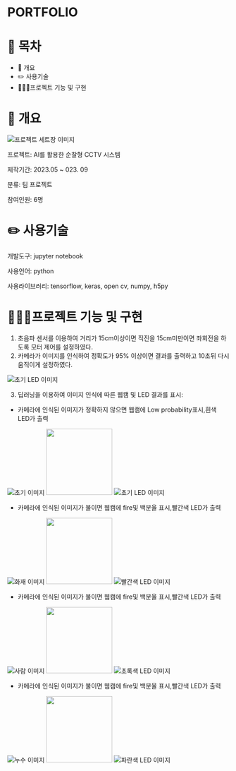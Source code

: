 # PORTFOLIO

# 📗 목차
* 📝 개요
* ✏️ 사용기술
* 👨🏻‍💻프로젝트 기능 및 구현

# 📝 개요
![프로젝트 세트장 이미지](https://i.postimg.cc/Dy87n2G1/8.jpg)

프로젝트: AI를 활용한 순찰형 CCTV 시스템

제작기간: 2023.05 ~ 023. 09

분류: 팀 프로젝트

참여인원: 6명

# ✏️ 사용기술

개발도구: jupyter notebook

사용언어: python

사용라이브러리: tensorflow, keras, open cv, numpy, h5py

# 👨🏻‍💻프로젝트 기능 및 구현
1. 초음파 센서를 이용하여 거리가 15cm이상이면 직진을 15cm미만이면 좌회전을 하도록 모터 제어를 설정하였다.
2. 카메라가 이미지를 인식하여 정확도가 95% 이상이면 결과를 출력하고 10초뒤 다시 움직이게 설정하였다.

![초기 LED 이미지](https://i.postimg.cc/QxzBQYsZ/9.jpg)

3. 딥러닝을 이용하여 이미지 인식에 따른 웹캠 및 LED 결과를 표시:
* 카메라에 인식된 이미지가 정확하지 않으면 웹캠에 Low probability표시,흰색 LED가 출력

![초기 이미지](https://i.postimg.cc/CLJ2mtx5/3.png) <img src="https://github.githubassets.com/images/icons/emoji/unicode/27a1.png?v8" width="150" height="150">
![초기 LED 이미지](https://i.postimg.cc/YSFbKyM1/7.jpg)
* 카메라에 인식된 이미지가 불이면 웹캠에 fire및 백분율 표시,빨간색 LED가 출력
  
![화재 이미지](https://i.postimg.cc/W1JB98Fk/0.png) <img src="https://github.githubassets.com/images/icons/emoji/unicode/27a1.png?v8" width="150" height="150">
![빨간색 LED 이미지](https://i.postimg.cc/Qx5LmSWW/4.jpg)

* 카메라에 인식된 이미지가 불이면 웹캠에 fire및 백분율 표시,빨간색 LED가 출력
  
![사람 이미지](https://i.postimg.cc/MGz0frqb/1.png) <img src="https://github.githubassets.com/images/icons/emoji/unicode/27a1.png?v8" width="150" height="150">
![초록색 LED 이미지](https://i.postimg.cc/mgvywNCh/5.jpg)


* 카메라에 인식된 이미지가 불이면 웹캠에 fire및 백분율 표시,빨간색 LED가 출력
  
![누수 이미지](https://i.postimg.cc/DfxQDKL9/2.png) <img src="https://github.githubassets.com/images/icons/emoji/unicode/27a1.png?v8" width="150" height="150">
![파란색 LED 이미지](https://i.postimg.cc/J4t3CdQG/6.jpg)


